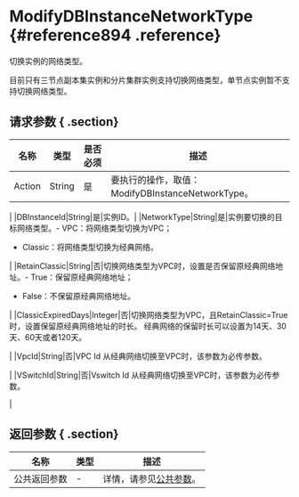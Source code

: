 # ModifyDBInstanceNetworkType {#reference894 .reference}

切换实例的网络类型。

目前只有三节点副本集实例和分片集群实例支持切换网络类型，单节点实例暂不支持切换网络类型。

## 请求参数 { .section}

|名称|类型|是否必须|描述|
|--|--|----|--|
|Action|String|是|要执行的操作，取值：ModifyDBInstanceNetworkType。

|
|DBInstanceId|String|是|实例ID。|
|NetworkType|String|是|实例要切换的目标网络类型。-   VPC：将网络类型切换为VPC；
-   Classic：将网络类型切换为经典网络。

|
|RetainClassic|String|否|切换网络类型为VPC时，设置是否保留原经典网络地址。-   True：保留原经典网络地址；
-   False：不保留原经典网络地址。

|
|ClassicExpiredDays|Integer|否|切换网络类型为VPC，且RetainClassic=True时，设置保留原经典网络地址的时长。 经典网络的保留时长可以设置为14天、30天、60天或者120天。

|
|VpcId|String|否|VPC Id 从经典网络切换至VPC时，该参数为必传参数。

|
|VSwitchId|String|否|Vswitch Id 从经典网络切换至VPC时，该参数为必传参数。

|

## 返回参数 { .section}

|名称|类型|描述|
|--|--|--|
|公共返回参数|-|详情，请参见[公共参数](intl.zh-CN/API参考/API参考/公共参数.md#)。|

